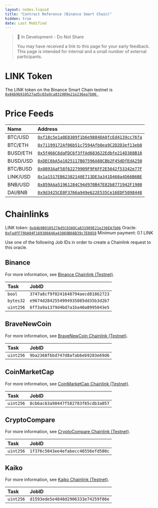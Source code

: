 ```yaml
---
layout: nodes.liquid
title: "Contract Reference (Binance Smart Chain)"
hidden: true
date: Last Modified
---
```

> 🚧 In Development - Do Not Share
>
> You may have received a link to this page for your early feedback. This page is intended for internal and a small number of external participants.

# LINK Token

The LINK token on the Binance Smart Chain testnet is <a href='https://explorer.binance.org/smart-testnet/address/0x84b9B910527Ad5C03A9Ca831909E21e236EA7b06/transactions' target='_blank' rel='noreferrer, noopener'>`0x84b9b910527ad5c03a9ca831909e21e236ea7b06 `</a>

# Price Feeds

|Name|Address|
|:---|:---|
|BTC/USD|<a href='https://explorer.binance.org/smart-testnet/address/0xf18c5e1a0E8309f1b6e9884DA0fcEd4139cc76fa/transactions' target='_blank' rel='noreferrer, noopener'>`0xf18c5e1a0E8309f1b6e9884DA0fcEd4139cc76fa`</a>|
|BTC/ETH|<a href='https://explorer.binance.org/smart-testnet/address/0x71199172Af06b51c7594Afb0ea9C2D2D3ef13eb8/transactions' target='_blank' rel='noreferrer, noopener'>`0x71199172Af06b51c7594Afb0ea9C2D2D3ef13eb8`</a>|
|BUSD/ETH|<a href='https://explorer.binance.org/smart-testnet/address/0x5f466C6daFDC6f3ffAd683622Edbfe214D388B18/transactions' target='_blank' rel='noreferrer, noopener'>`0x5f466C6daFDC6f3ffAd683622Edbfe214D388B18`</a>|
|BUSD/USD|<a href='https://explorer.binance.org/smart-testnet/address/0xDEC6bA5a1025117B07596A88CBb2F45dDfEdA250/transactions' target='_blank' rel='noreferrer, noopener'>`0xDEC6bA5a1025117B07596A88CBb2F45dDfEdA250`</a>|
|BTC/BUSD|<a href='https://explorer.binance.org/smart-testnet/address/0x0893AaF58f62279909F9F6FF2E5642f53342e77F/transactions' target='_blank' rel='noreferrer, noopener'>`0x0893AaF58f62279909F9F6FF2E5642f53342e77F`</a>|
|LINK/USD|<a href='https://explorer.binance.org/smart-testnet/address/0x1a1517EB62382140E713DE3a341D468a4D66B6BE/transactions' target='_blank' rel='noreferrer, noopener'>`0x1a1517EB62382140E713DE3a341D468a4D66B6BE`</a>|
|BNB/USD|<a href='https://explorer.binance.org/smart-testnet/address/0x859AAa51961284C94d970B47E82b8771942F1980/transactions' target='_blank' rel='noreferrer, noopener'>`0x859AAa51961284C94d970B47E82b8771942F1980`</a>|
|DAI/BNB|<a href='https://explorer.binance.org/smart-testnet/address/0x9d3425CE0F3766a949e622E535Ce16EDF5098448/transactions' target='_blank' rel='noreferrer, noopener'>`0x9d3425CE0F3766a949e622E535Ce16EDF5098448`</a>|

# Chainlinks

LINK token: <a href="https://explorer.binance.org/smart-testnet/address/0x84b9B910527Ad5C03A9Ca831909E21e236EA7b06/transactions" target="_blank">`0x84b9B910527Ad5C03A9Ca831909E21e236EA7b06`</a>
Oracle: <a href="https://explorer.binance.org/smart-testnet/address/0xFadfF79bA04F169386646a43869B66B39c7E0858/transactions" target="_blank">`0xFadfF79bA04F169386646a43869B66B39c7E0858`</a>
Minimum payment: 0.1 LINK

Use one of the following Job IDs in order to create a Chainlink request to this oracle.

## Binance

For more information, see [Binance Chainlink (Testnet)](doc:binance-chainlink-testnet).

|Task|JobID|
|:---|:---|
`bool`| `3747a8cf9f0241648794aecd81862723`|
`bytes32`| `e9674d2842554994935085dd35b3d2b7`|
`uint256`| `6ff3a9a1379d4bd7a1ba40a8995043e5`|

## BraveNewCoin

For more information, see [BraveNewCoin Chainlink (Testnet)](doc:bravenewcoin).

|Task|JobID|
|:---|:---|
|`uint256`| `9ba2368f6bd747d8afab6eb9283e69d6`|

## CoinMarketCap

For more information, see [CoinMarketCap Chainlink (Testnet)](doc:coinmarketcap).

|Task|JobID|
|:---|:---|
|`uint256`| `8cb6ac63a98447f582783f65cdb3a057`|

## CryptoCompare

For more information, see [CryptoCompare Chainlink (Testnet)](doc:cryptocompare).

|Task|JobID|
|:---|:---|
|`uint256`| `1f376c5043ee4efabecc46556efd580c`|

## Kaiko

For more information, see [Kaiko Chainlink (Testnet)](doc:kaiko-chainlink-testnet).

|Task|JobID|
|:---|:---|
|`uint256`| `d1593ede5e4848d2906333e74259f86e`|